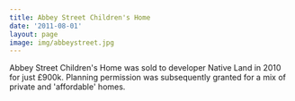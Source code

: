 ```yaml
---
title: Abbey Street Children's Home 
date: '2011-08-01'
layout: page
image: img/abbeystreet.jpg
---
```

Abbey Street Children's Home was sold to developer Native Land in 2010 for just £900k. Planning permission was subsequently granted for a mix of private and 'affordable' homes. 

